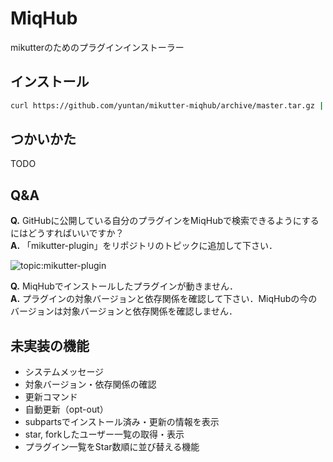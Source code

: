 # MiqHub
mikutterのためのプラグインインストーラー

## インストール
```bash
curl https://github.com/yuntan/mikutter-miqhub/archive/master.tar.gz | tar -x && mv mikutter-miqhub-master ~/.mikutter/plugin/miqhub
```

## つかいかた
TODO

## Q&A
**Q.** GitHubに公開している自分のプラグインをMiqHubで検索できるようにするにはどうすればいいですか？  
**A.** 「mikutter-plugin」をリポジトリのトピックに追加して下さい．

![topic:mikutter-plugin](https://i.gyazo.com/6eeb0e15c22e038b66df60800d766318.png)

**Q.** MiqHubでインストールしたプラグインが動きません．  
**A.** プラグインの対象バージョンと依存関係を確認して下さい．MiqHubの今のバージョンは対象バージョンと依存関係を確認しません．

## 未実装の機能
- システムメッセージ
- 対象バージョン・依存関係の確認
- 更新コマンド
- 自動更新（opt-out）
- subpartsでインストール済み・更新の情報を表示
- star, forkしたユーザー一覧の取得・表示
- プラグイン一覧をStar数順に並び替える機能
